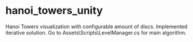 # hanoi_towers_unity
Hanoi Towers visualization with configurable amount of discs. Implemented iterative solution.
Go to Assets\Scripts\LevelManager.cs for main algorithm.
